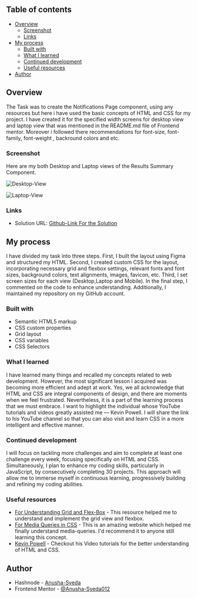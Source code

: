## Table of contents

- [Overview](#overview)
  - [Screenshot](#screenshot)
  - [Links](#links)
- [My process](#my-process)
  - [Built with](#built-with)
  - [What I learned](#what-i-learned)
  - [Continued development](#continued-development)
  - [Useful resources](#useful-resources)
- [Author](#author)

## Overview
  The Task was to create the Notifications Page component, using any resources but here i have used the basic concepts of HTML and CSS for my project. I have created it for the specified width screens for desktop view and laptop view that was mentioned in the README.md file of Frontend mentor. Moreover i followed there recommendations for font-size, font-family, font-weight , backround colors and etc.

### Screenshot
Here are my both Desktop and Laptop views of the Results Summary Component.

![Desktop-View]()

![Laptop-View]()



### Links

- Solution URL: [Github-Link For the Solution](https://github.com/Anusha-Syeda012/Notifications-Page-Main)


## My process
I have divided my task into three steps. First, I built the layout using Figma and structured my HTML. Second, I created custom CSS for the layout, incorporating necessary grid and flexbox settings, relevant fonts and font sizes, background colors, text alignments, images, favicon, etc. Third, I set screen sizes for each view (Desktop,Laptop and Mobile). In the final step, I commented on the code to enhance understanding. Additionally, I maintained my repository on my GitHub account.

### Built with

- Semantic HTML5 markup
- CSS custom properties
- Grid layout
- CSS variables
- CSS Selectors


### What I learned
I have learned many things and recalled my concepts related to web development. However, the most significant lesson I acquired was becoming more efficient and adept at work. Yes, we all acknowledge that HTML and CSS are integral components of design, and there are moments when we feel frustrated. Nevertheless, it is a part of the learning process that we must embrace. I want to highlight the individual whose YouTube tutorials and videos greatly assisted me — Kevin Powell. I will share the link to his YouTube channel so that you can also visit and learn CSS in a more intelligent and effective manner.

### Continued development
I will focus on tackling more challenges and aim to complete at least one challenge every week, focusing specifically on HTML and CSS. Simultaneously, I plan to enhance my coding skills, particularly in JavaScript, by consecutively completing 30 projects. This approach will allow me to immerse myself in continuous learning, progressively building and refining my coding abilities.



### Useful resources

- [For Understanding Grid and Flex-Box](https://developer.mozilla.org/en-US/docs/Glossary) - This resource helped me to understand and implement the  grid view and flexbox.
- [For Media Queries in CSS](https://www.digitalocean.com/community/tutorials/css-media-queries?utm_medium=content_acq&utm_source=css-tricks&utm_campaign=&utm_content=awareness_bestsellers#basic-media-queries) - This is an amazing website which helped me finally understand media-queries. I'd recommend it to anyone still learning this concept.
- [Kevin Powell](https://www.youtube.com/@KevinPowell) - Checkout his Video tutorials for the better understanding of HTML and CSS.

## Author

- Hashnode - [Anusha-Syeda](https://anushasyeda.hashnode.dev/)
- Frontend Mentor - [@Anusha-Syeda012](https://www.frontendmentor.io/profile/Anusha-Syeda012)